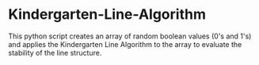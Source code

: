 # Kindergarten-Line-Algorithm
This python script creates an array of random boolean values (0's and 1's) and applies the Kindergarten Line Algorithm to the array to evaluate the stability of the line structure.
